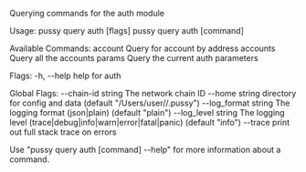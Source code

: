 Querying commands for the auth module

Usage:
  pussy query auth [flags]
  pussy query auth [command]

Available Commands:
  account     Query for account by address
  accounts    Query all the accounts
  params      Query the current auth parameters

Flags:
  -h, --help   help for auth

Global Flags:
      --chain-id string     The network chain ID
      --home string         directory for config and data (default "/Users/user//.pussy")
      --log_format string   The logging format (json|plain) (default "plain")
      --log_level string    The logging level (trace|debug|info|warn|error|fatal|panic) (default "info")
      --trace               print out full stack trace on errors

Use "pussy query auth [command] --help" for more information about a command.
